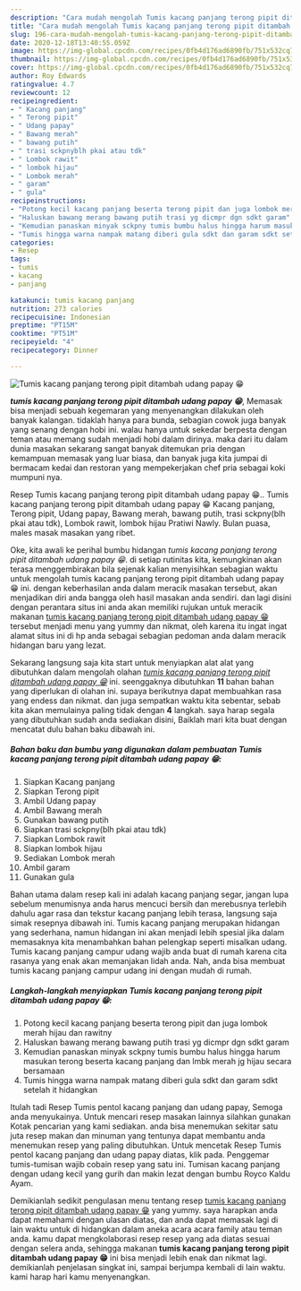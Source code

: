 ```yaml
---
description: "Cara mudah mengolah Tumis kacang panjang terong pipit ditambah udang papay 😁 Lezat"
title: "Cara mudah mengolah Tumis kacang panjang terong pipit ditambah udang papay 😁 Lezat"
slug: 196-cara-mudah-mengolah-tumis-kacang-panjang-terong-pipit-ditambah-udang-papay-lezat
date: 2020-12-18T13:40:55.059Z
image: https://img-global.cpcdn.com/recipes/0fb4d176ad6890fb/751x532cq70/tumis-kacang-panjang-terong-pipit-ditambah-udang-papay-😁-foto-resep-utama.jpg
thumbnail: https://img-global.cpcdn.com/recipes/0fb4d176ad6890fb/751x532cq70/tumis-kacang-panjang-terong-pipit-ditambah-udang-papay-😁-foto-resep-utama.jpg
cover: https://img-global.cpcdn.com/recipes/0fb4d176ad6890fb/751x532cq70/tumis-kacang-panjang-terong-pipit-ditambah-udang-papay-😁-foto-resep-utama.jpg
author: Roy Edwards
ratingvalue: 4.7
reviewcount: 12
recipeingredient:
- " Kacang panjang"
- " Terong pipit"
- " Udang papay"
- " Bawang merah"
- " bawang putih"
- " trasi sckpnyblh pkai atau tdk"
- " Lombok rawit"
- " lombok hijau"
- " Lombok merah"
- " garam"
- " gula"
recipeinstructions:
- "Potong kecil kacang panjang beserta terong pipit dan juga lombok merah hijau dan rawitny"
- "Haluskan bawang merang bawang putih trasi yg dicmpr dgn sdkt garam"
- "Kemudian panaskan minyak sckpny tumis bumbu halus hingga harum masukan terong beserta kacang panjang dan lmbk merah jg hijau secara bersamaan"
- "Tumis hingga warna nampak matang diberi gula sdkt dan garam sdkt setelah it hidangkan"
categories:
- Resep
tags:
- tumis
- kacang
- panjang

katakunci: tumis kacang panjang 
nutrition: 273 calories
recipecuisine: Indonesian
preptime: "PT15M"
cooktime: "PT51M"
recipeyield: "4"
recipecategory: Dinner

---
```



![Tumis kacang panjang terong pipit ditambah udang papay 😁](https://img-global.cpcdn.com/recipes/0fb4d176ad6890fb/751x532cq70/tumis-kacang-panjang-terong-pipit-ditambah-udang-papay-😁-foto-resep-utama.jpg)

<b><i>tumis kacang panjang terong pipit ditambah udang papay 😁</i></b>, Memasak bisa menjadi sebuah kegemaran yang menyenangkan dilakukan oleh banyak kalangan. tidaklah hanya para bunda, sebagian cowok juga banyak yang senang dengan hobi ini. walau hanya untuk sekedar berpesta dengan teman atau memang sudah menjadi hobi dalam dirinya. maka dari itu dalam dunia masakan sekarang sangat banyak ditemukan pria dengan kemampuan memasak yang luar biasa, dan banyak juga kita jumpai di bermacam kedai dan restoran yang mempekerjakan chef pria sebagai koki mumpuni nya.

Resep Tumis kacang panjang terong pipit ditambah udang papay 😁.. Tumis kacang panjang terong pipit ditambah udang papay 😁 Kacang panjang, Terong pipit, Udang papay, Bawang merah, bawang putih, trasi sckpny(blh pkai atau tdk), Lombok rawit, lombok hijau Pratiwi Nawly. Bulan puasa, males masak masakan yang ribet.

Oke, kita awali ke perihal bumbu hidangan <i>tumis kacang panjang terong pipit ditambah udang papay 😁</i>. di setiap rutinitas kita, kemungkinan akan terasa menggembirakan bila sejenak kalian menyisihkan sebagian waktu untuk mengolah tumis kacang panjang terong pipit ditambah udang papay 😁 ini. dengan keberhasilan anda dalam meracik masakan tersebut, akan menjadikan diri anda bangga oleh hasil masakan anda sendiri. dan lagi disini dengan perantara situs ini anda akan memiliki rujukan untuk meracik makanan <u>tumis kacang panjang terong pipit ditambah udang papay 😁</u> tersebut menjadi menu yang yummy dan nikmat, oleh karena itu ingat ingat alamat situs ini di hp anda sebagai sebagian pedoman anda dalam meracik hidangan baru yang lezat.


Sekarang langsung saja kita start untuk menyiapkan alat alat yang dibutuhkan dalam mengolah olahan <u><i>tumis kacang panjang terong pipit ditambah udang papay 😁</i></u> ini. seenggaknya dibutuhkan <b>11</b> bahan bahan yang diperlukan di olahan ini. supaya berikutnya dapat membuahkan rasa yang endess dan nikmat. dan juga sempatkan waktu kita sebentar, sebab kita akan memulainya paling tidak dengan <b>4</b> langkah. saya harap segala yang dibutuhkan sudah anda sediakan disini, Baiklah mari kita buat dengan mencatat dulu bahan baku dibawah ini.

<!--inarticleads1-->

##### Bahan baku dan bumbu yang digunakan dalam pembuatan Tumis kacang panjang terong pipit ditambah udang papay 😁:

1. Siapkan  Kacang panjang
1. Siapkan  Terong pipit
1. Ambil  Udang papay
1. Ambil  Bawang merah
1. Gunakan  bawang putih
1. Siapkan  trasi sckpny(blh pkai atau tdk)
1. Siapkan  Lombok rawit
1. Siapkan  lombok hijau
1. Sediakan  Lombok merah
1. Ambil  garam
1. Gunakan  gula


Bahan utama dalam resep kali ini adalah kacang panjang segar, jangan lupa sebelum menumisnya anda harus mencuci bersih dan merebusnya terlebih dahulu agar rasa dan tekstur kacang panjang lebih terasa, langsung saja simak resepnya dibawah ini. Tumis kacang panjang merupakan hidangan yang sederhana, namun hidangan ini akan menjadi lebih spesial jika dalam memasaknya kita menambahkan bahan pelengkap seperti misalkan udang. Tumis kacang panjang campur udang wajib anda buat di rumah karena cita rasanya yang enak akan memanjakan lidah anda. Nah, anda bisa membuat tumis kacang panjang campur udang ini dengan mudah di rumah. 

<!--inarticleads2-->

##### Langkah-langkah menyiapkan Tumis kacang panjang terong pipit ditambah udang papay 😁:

1. Potong kecil kacang panjang beserta terong pipit dan juga lombok merah hijau dan rawitny
1. Haluskan bawang merang bawang putih trasi yg dicmpr dgn sdkt garam
1. Kemudian panaskan minyak sckpny tumis bumbu halus hingga harum masukan terong beserta kacang panjang dan lmbk merah jg hijau secara bersamaan
1. Tumis hingga warna nampak matang diberi gula sdkt dan garam sdkt setelah it hidangkan


Itulah tadi Resep Tumis pentol kacang panjang dan udang papay, Semoga anda menyukainya. Untuk mencari resep masakan lainnya silahkan gunakan Kotak pencarian yang kami sediakan. anda bisa menemukan sekitar satu juta resep makan dan minuman yang tentunya dapat membantu anda menemukan resep yang paling dibutuhkan. Untuk mencetak Resep Tumis pentol kacang panjang dan udang papay diatas, klik pada. Penggemar tumis-tumisan wajib cobain resep yang satu ini. Tumisan kacang panjang dengan udang kecil yang gurih dan makin lezat dengan bumbu Royco Kaldu Ayam. 

Demikianlah sedikit pengulasan menu tentang resep <u>tumis kacang panjang terong pipit ditambah udang papay 😁</u> yang yummy. saya harapkan anda dapat memahami dengan ulasan diatas, dan anda dapat memasak lagi di lain waktu untuk di hidangkan dalam aneka acara acara family atau teman anda. kamu dapat mengkolaborasi resep resep yang ada diatas sesuai dengan selera anda, sehingga makanan <b>tumis kacang panjang terong pipit ditambah udang papay 😁</b> ini bisa menjadi lebih enak dan nikmat lagi. demikianlah penjelasan singkat ini, sampai berjumpa kembali di lain waktu. kami harap hari kamu menyenangkan.
